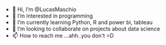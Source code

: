 - 👋 Hi, I’m @LucasMaschio
- 👀 I’m interested in programming
- 🌱 I’m currently learning Python, R and power bi, tableau
- 💞️ I’m looking to collaborate on projects about data science
- 📫 How to reach me ...ahh..you don't =D

<!---
LucasMaschio/LucasMaschio is a ✨ special ✨ repository because its `README.md` (this file) appears on your GitHub profile.
You can click the Preview link to take a look at your changes.
--->
